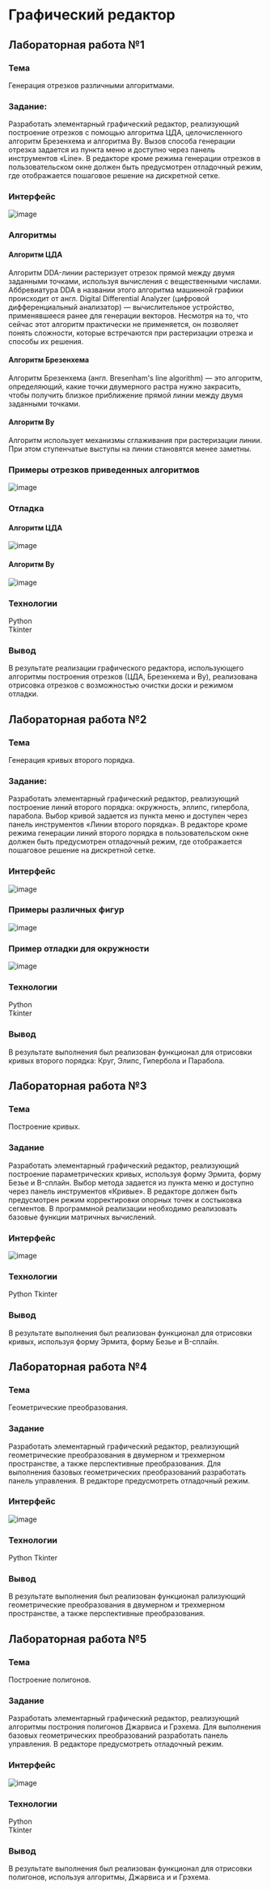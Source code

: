 # Графический редактор

## Лабораторная работа №1

### Тема
Генерация отрезков различными алгоритмами.

### Задание:
Разработать элементарный графический редактор, реализующий построение отрезков с
помощью алгоритма ЦДА, целочисленного алгоритм Брезенхема и алгоритма Ву. Вызов
способа генерации отрезка задается из пункта меню и доступно через панель инструментов
«Line». В редакторе кроме режима генерации отрезков в пользовательском окне должен
быть предусмотрен отладочный режим, где отображается пошаговое решение на дискретной сетке.

### Интерфейс
![image](https://github.com/user-attachments/assets/d502a84a-873e-4a7d-84d9-1f275a9e913e)

### Алгоритмы
#### Алгоритм ЦДА
Алгоритм DDA-линии растеризует отрезок прямой между двумя заданными точками, используя вычисления с вещественными числами. 
Аббревиатура DDA в названии этого алгоритма машинной графики происходит от англ. 
Digital Differential Analyzer (цифровой дифференциальный анализатор) — вычислительное устройство, применявшееся ранее для генерации векторов. 
Несмотря на то, что сейчас этот алгоритм практически не применяется, он позволяет понять сложности, которые встречаются при растеризации отрезка и способы их решения.

#### Алгоритм Брезенхема
Алгоритм Брезенхема (англ. Bresenham's line algorithm) — это алгоритм, определяющий, какие точки двумерного растра нужно закрасить, 
чтобы получить близкое приближение прямой линии между двумя заданными точками.

#### Алгоритм Ву
Алгоритм использует механизмы сглаживания при растеризации линии. При этом ступенчатые выступы на линии становятся менее заметны.

### Примеры отрезков приведенных алгоритмов
![image](https://github.com/user-attachments/assets/4814a07d-c301-436b-b2fd-46a87fb855a8)

### Отладка
#### Алгоритм ЦДА
![image](https://github.com/user-attachments/assets/51907b92-b0aa-4522-b843-0b9d3f418dd8)

#### Алгоритм Ву
![image](https://github.com/user-attachments/assets/2dde399c-e864-40e2-8c10-959dfb4d19f7)

### Технологии
Python\
Tkinter

### Вывод
В результате реализации графического редактора, использующего алгоритмы построения отрезков (ЦДА, Брезенхема и Ву), 
реализована отрисовка отрезков с возможностью очистки доски и режимом отладки.

## Лабораторная работа №2

### Тема
Генерация кривых второго порядка.

### Задание:
Разработать элементарный графический редактор, реализующий построение линий второго порядка: окружность, эллипс, гипербола, парабола. Выбор кривой задается из пункта меню и доступен через панель инструментов «Линии второго порядка». В редакторе кроме режима генерации линий второго порядка в пользовательском окне должен быть предусмотрен отладочный режим, где отображается пошаговое решение на дискретной сетке.

### Интерфейс
![image](https://github.com/user-attachments/assets/76080d42-c624-4b80-9a0a-2e172f9de549)

### Примеры различных фигур
![image](https://github.com/user-attachments/assets/feea3ccc-abf6-46f3-b8e8-df02919a829a)

### Пример отладки для окружности
![image](https://github.com/user-attachments/assets/56f90bed-c3d3-4398-8916-3e69d4ee6f1d)

### Технологии
Python\
Tkinter

### Вывод
В результате выполнения был реализован функционал для отрисовки кривых второго порядка: Круг, Элипс, Гипербола и Парабола.

## Лабораторная работа №3

### Тема
Построение кривых.

### Задание
Разработать элементарный графический редактор, реализующий построение параметрических кривых, используя форму Эрмита, форму Безье и B-сплайн. Выбор метода
задается из пункта меню и доступно через панель инструментов «Кривые». В редакторе должен быть предусмотрен режим корректировки опорных точек и состыковка сегментов. В
программной реализации необходимо реализовать базовые функции матричных вычислений.

### Интерфейс
![image](https://github.com/user-attachments/assets/ea154327-a468-41b0-a67a-4142ab5793f6)

### Технологии
Python
Tkinter

### Вывод
В результате выполнения был реализован функционал для отрисовки кривых, используя форму Эрмита, форму Безье и B-сплайн.

## Лабораторная работа №4

### Тема
Геометрические преобразования. 

### Задание
Разработать элементарный графический редактор, реализующий геометрические преобразования в двумерном и трехмерном пространстве, а также перспективные
преобразования. Для выполнения базовых геометрических преобразований разработать панель управления. В редакторе предусмотреть отладочный режим. 

### Интерфейс
![image](https://github.com/user-attachments/assets/f0d255d5-1bec-4b72-add9-94fcd5d6a256)

### Технологии
Python
Tkinter

### Вывод
В результате выполнения был реализован функционал рализующий геометрические преобразования в двумерном и трехмерном пространстве, а также перспективные преобразования.

## Лабораторная работа №5

### Тема
Построение полигонов. 

### Задание
Разработать элементарный графический редактор, реализующий алгоритмы построния полигонов Джарвиса и Грэхема. 
Для выполнения базовых геометрических преобразований разработать панель управления. В редакторе предусмотреть отладочный режим. 

### Интерфейс
![image](https://github.com/user-attachments/assets/de2c7cb2-4984-420d-8a83-12e0ae5adc9c)

### Технологии
Python\
Tkinter

### Вывод
В результате выполнения был реализован функционал для отрисовки полигонов, используя алгоритмы, Джарвиса и и Грэхема.


